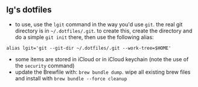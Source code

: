 lg's dotfiles
-----

- to use, use the `lgit` command in the way you'd use `git`. the real git directory is in `~/.dotfiles/.git`. to create this, create the directory and do a simple `git init` there, then use the following alias:

```alias lgit='git --git-dir ~/.dotfiles/.git --work-tree=$HOME'```

- some items are stored in iCloud or in iCloud keychain (note the use of the `security` command)
- update the Brewfile with: `brew bundle dump`. wipe all existing brew files and install with `brew bundle --force cleanup`